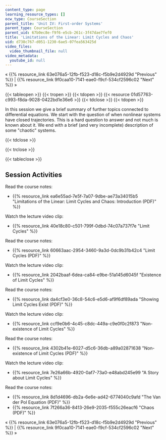 ```yaml
---
content_type: page
learning_resource_types: []
ocw_type: CourseSection
parent_title: 'Unit IV: First-order Systems'
parent_type: CourseSection
parent_uid: 67b0ec8e-f9f6-e5cb-261c-3f47dae7fef0
title: 'Limitations of the Linear: Limit Cycles and Chaos'
uid: d738c767-d051-1230-6ae5-07fea563425d
video_files:
  video_thumbnail_file: null
video_metadata:
  youtube_id: null
---
```


« {{% resource_link 63e076a5-12fb-f523-d18c-f5b9e2d4929d "Previous" %}} | {{% resource_link 9f0caa10-7141-eae0-f9cf-534cf2596c02 "Next" %}} »

{{< tableopen >}}
{{< tropen >}}
{{< tdopen >}}
{{< resource 01d57763-c993-f8da-9028-0422bd1e36e6 >}}
{{< tdclose >}}
{{< tdopen >}}


In this session we give a brief summary of further topics connected to differential equations. We start with the question of when nonlinear systems have closed trajectories. This is a hard question to answer and not much is known about it. We end with a brief (and very incomplete) description of some "chaotic" systems.


{{< tdclose >}}

{{< trclose >}}

{{< tableclose >}}

Session Activities
------------------

Read the course notes:

*   {{% resource_link ea6e55ad-7e5f-7a07-9dbe-ae73a34015b5 "Limitations of the Linear: Limit Cycles and Chaos: Introduction (PDF)" %}}

Watch the lecture video clip:

*   {{% resource_link 40e18c80-c501-799f-0dbd-74c07a737f7e "Limit Cycles" %}}

Read the course notes:

*   {{% resource_link 60663aac-2954-3460-9a3d-0dc9b31b42c4 "Limit Cycles (PDF)" %}}

Watch the lecture video clip:

*   {{% resource_link 2042baaf-6dea-ca84-e9be-51a145d6045f "Existence of Limit Cycles" %}}

Read the course notes:

*   {{% resource_link da4cf3e0-36c8-54c6-e5d6-af9f6df89ada "Showing Limit Cycles Exist (PDF)" %}}

Watch the lecture video clip:

*   {{% resource_link ccf9e0b6-4c45-c8dc-449a-c9e0f0c2f873 "Non-existence of Limit Cycles" %}}

Read the course notes:

*   {{% resource_link 4302b41e-6027-d5c6-36db-a89a02871638 "Non-existence of Limit Cycles (PDF)" %}}

Watch the lecture video clip:

*   {{% resource_link 7e26a66b-4920-0af7-73a0-e48abd245e99 "A Story about Limit Cycles" %}}

Read the course notes:

*   {{% resource_link 8d1d4696-db2a-6e6e-ad42-6774040c9afd "The Van der Pol Equation (PDF)" %}}
*   {{% resource_link 7f266a36-8413-26e9-2035-f555c26eacf6 "Chaos (PDF)" %}}

« {{% resource_link 63e076a5-12fb-f523-d18c-f5b9e2d4929d "Previous" %}} | {{% resource_link 9f0caa10-7141-eae0-f9cf-534cf2596c02 "Next" %}} »